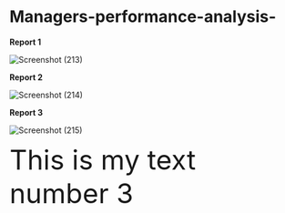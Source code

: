 # Managers-performance-analysis-

**Report 1**

![Screenshot (213)](https://user-images.githubusercontent.com/88962354/178142921-ec618711-8197-49d7-9e45-9b88985a58e6.png)

**Report 2**

![Screenshot (214)](https://user-images.githubusercontent.com/88962354/178142940-97645f54-6520-49e2-a78d-f4941cbb12b3.png)

**Report 3**

![Screenshot (215)](https://user-images.githubusercontent.com/88962354/178142943-b71b4b21-c328-41e3-bde0-666f132edfa5.png)

<font size="20"> This is my text number 3</font> 
